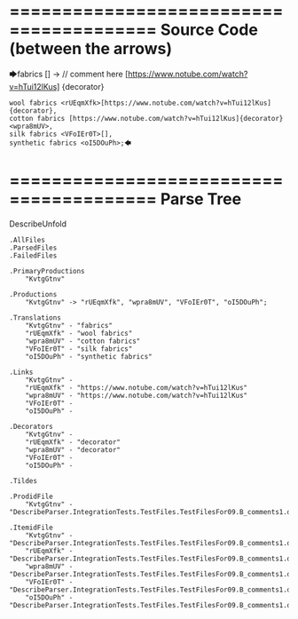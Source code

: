 ========================================
Source Code (between the arrows)
========================================

🡆fabrics <KvtgGtnv>[] -> // comment here [https://www.notube.com/watch?v=hTui12lKus] {decorator} 

    wool fabrics <rUEqmXfk>[https://www.notube.com/watch?v=hTui12lKus] {decorator},
    cotton fabrics [https://www.notube.com/watch?v=hTui12lKus]{decorator}<wpra8mUV>,
    silk fabrics <VFoIEr0T>[],
    synthetic fabrics <oI5DOuPh>;🡄

========================================
Parse Tree
========================================
DescribeUnfold

    .AllFiles
    .ParsedFiles
    .FailedFiles

    .PrimaryProductions
        "KvtgGtnv" 

    .Productions
        "KvtgGtnv" -> "rUEqmXfk", "wpra8mUV", "VFoIEr0T", "oI5DOuPh";

    .Translations
        "KvtgGtnv" - "fabrics"
        "rUEqmXfk" - "wool fabrics"
        "wpra8mUV" - "cotton fabrics"
        "VFoIEr0T" - "silk fabrics"
        "oI5DOuPh" - "synthetic fabrics"

    .Links
        "KvtgGtnv" - 
        "rUEqmXfk" - "https://www.notube.com/watch?v=hTui12lKus"
        "wpra8mUV" - "https://www.notube.com/watch?v=hTui12lKus"
        "VFoIEr0T" - 
        "oI5DOuPh" - 

    .Decorators
        "KvtgGtnv" - 
        "rUEqmXfk" - "decorator"
        "wpra8mUV" - "decorator"
        "VFoIEr0T" - 
        "oI5DOuPh" - 

    .Tildes

    .ProdidFile
        "KvtgGtnv" - "DescribeParser.IntegrationTests.TestFiles.TestFilesFor09.B_comments1.ds"

    .ItemidFile
        "KvtgGtnv" - "DescribeParser.IntegrationTests.TestFiles.TestFilesFor09.B_comments1.ds"
        "rUEqmXfk" - "DescribeParser.IntegrationTests.TestFiles.TestFilesFor09.B_comments1.ds"
        "wpra8mUV" - "DescribeParser.IntegrationTests.TestFiles.TestFilesFor09.B_comments1.ds"
        "VFoIEr0T" - "DescribeParser.IntegrationTests.TestFiles.TestFilesFor09.B_comments1.ds"
        "oI5DOuPh" - "DescribeParser.IntegrationTests.TestFiles.TestFilesFor09.B_comments1.ds"

